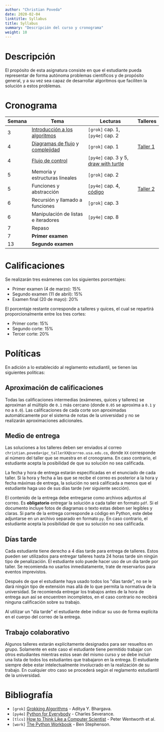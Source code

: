 ```yaml
---
author: "Christian Poveda"
date: 2020-02-04
linktitle: Syllabus
title: Syllabus
summary: "Descripción del curso y cronograma"
weight: 10
---
```


# Descripción

El propósito de esta asignatura consiste en que el estudiante pueda representar
de forma autónoma problemas científicos y de propósito general, y a su vez sea
capaz de desarrollar algoritmos que faciliten la solución a estos problemas.


# Cronograma

Semana  | Tema                                       | Lecturas                         | Talleres                    |
------- |------------------------------------------- | -------------------------------- | --------------------------- |
3       | [Introducción a los algoritmos][1]         | `[grok]` cap. 1, `[py4e]` cap. 2 |                             |
4       | [Diagramas de flujo][2] y [complejidad][3] | `[grok]` cap. 1                  | [Taller 1](../hw/taller01/) |
4       | [Flujo de control][4]                      | `[py4e]` cap. 3 y 5, [draw with turtle](https://opentechschool.github.io/python-beginners/en/simple_drawing.html) |                             |
5       | Memoria y estructuras lineales             | `[grok]` cap. 2                  |                             |
5       | Funciones y abstracción                    | `[py4e]` cap. 4, [código](https://github.com/christianpoveda/ipc/tree/master/code/grid) | [Taller 2](../hw/taller02/)                             |
6       | Recursión y llamado a funciones            | `[grok]` cap. 3                  |                             |
6       | Manipulación de listas e iteradores        | `[py4e]` cap. 8                  |                             |
7       | Repaso                                     |                                  |                             |
7       | __Primer examen__                          |                                  |                             |
13      | __Segundo examen__                         |                                  |                             |

[1]: ../slides/primeros_pasos.pdf
[2]: ../slides/diagramas_de_flujo.pdf
[3]: ../slides/complejidad.pdf
[4]: ../slides/flujo_de_control.pdf

# Calificaciones

Se realizarán tres exámenes con los siguientes porcentajes:

- Primer examen (4 de marzo): 15%
- Segundo examen (11 de abril): 15%
- Examen final (20 de mayo): 20%

El porcentaje restante corresponde a talleres y quices, el cual se repartirá
proporcionalmente entre los tres cortes:

- Primer corte: 15%
- Segundo corte: 15%
- Tercer corte: 20%

# Políticas

En adición a lo establecido al reglamento estudiantil, se tienen las siguientes
políticas:

## Aproximación de calificaciones

Todas las calificaciones intermedias (exámenes, quices y talleres) se
aproximan al múltiplo de `0.1` más cercano (donde `0.05` se aproxima a `0.1` y
no a `0.0`). Las calificaciones de cada corte son aproximadas automáticamente
por el sistema de notas de la universidad y no
se realizarán aproximaciones adicionales.

## Medio de entrega

Las soluciones a los talleres deben ser enviados al correo
`christian.poveda+ipc_tallerXX@correo.usa.edu.co`, donde `XX` corresponde al número
del taller que se muestra en el cronograma. En caso contrario, el estudiante
acepta la posibilidad de que su solución no sea calificada.

La fecha y hora de entrega estarán especificadas en el enunciado de cada
taller. Si la hora y fecha a las que se recibe el correo es posterior a la hora
y fecha máximas de entrega, la solución no será calificada a menos que el
estudiante haga uso de sus días tarde (ver siguiente sección).

El contenido de la entrega debe entregarse como archivos adjuntos al correo. Es
__obligatorio__ entregar la solución a cada taller en formato `pdf`. Si el
documento incluye fotos de diagramas o texto estas deben ser legibles y claras.
Si parte de la entrega corresponde a código en Python, este debe adjuntarse en
un archivo separado en formato `py`. En caso contrario, el estudiante acepta la
posibilidad de que su solución no sea calificada.

## Días tarde

Cada estudiante tiene derecho a 4 días tarde para entrega de talleres. Estos
pueden ser utilizados para entregar talleres hasta 24 horas tarde sin ningún tipo
de penalización. El estudiante solo puede hacer uso de un día tarde por taller.
Se recomienda no usarlos inmediatamente, trate de reservarlos para eventos
imprevistos.

Después de que el estudiante haya usado todos los "días tarde", no se le dará
ningún tipo de extensión mas allá de lo que permita la normativa de la
universidad. Se recomienda entregar los trabajos antes de la hora de entrega
aun así se encuentren incompletos, en el caso contrario no recibirá ninguna
calificación sobre su trabajo.

Al utilizar un "día tarde" el estudiante debe indicar su uso de forma
explícita en el cuerpo del correo de la entrega.

## Trabajo colaborativo

Algunos talleres estarán explícitamente designados para ser resueltos en grupo.
Solamente en este caso el estudiante tiene permitido trabajar con otros
estudiantes mientras estos sean del mismo curso y se debe incluir una lista de
todos los estudiantes que trabajaron en la entrega. El estudiante siempre debe
estar intelectualmente involucrado en la realización de su trabajo. En
cualquier otro caso se procederá según el reglamento estudiantil de la
universidad.

# Bibliografía

- `[grok]` [Grokking Algorithms](https://www.manning.com/books/grokking-algorithms) - Aditya Y. Bhargava.
- `[py4e]` [Python for Everybody](https://books.trinket.io/pfe/) - Charles Severance.
- `[tlcs]` [How to Think Like a Computer Scientist](http://openbookproject.net/thinkcs/python/english3e/) - Peter Wentworth et al.
- `[work]` [The Python Workbook](https://www.springer.com/gp/book/9783319385617) - Ben Stephenson.
